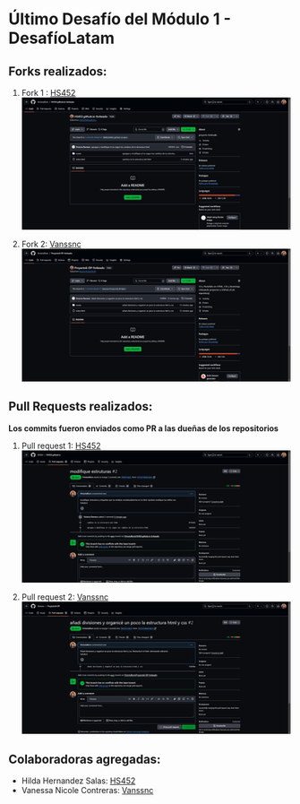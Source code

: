 # Último Desafío del Módulo 1 - DesafíoLatam

## Forks realizados:

1.  Fork 1 : [HS452](https://github.com/HS452/HS452.github.io)
	![fork1.2](./extra_img/fork1.2.png)

2. Fork 2: [Vanssnc](https://github.com/Vanssnc/Proyecto6-DP)
	![fork2.2](./extra_img/fork2.2.png)


## Pull Requests realizados: 
**Los commits fueron enviados como PR a las dueñas de los repositorios**

1. Pull request 1:  [HS452](https://github.com/HS452/HS452.github.io)
	![PR-1](./extra_img/PR-1.png)

2. Pull request 2: [Vanssnc](https://github.com/Vanssnc/Proyecto6-DP)
	![PR-2](./extra_img/PR-2.png)

## Colaboradoras agregadas:

* Hilda Hernandez Salas: [HS452](https://github.com/HS452)
* Vanessa Nicole Contreras: [Vanssnc](https://github.com/Vanssnc)
